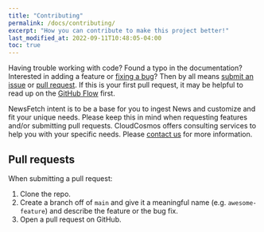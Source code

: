 ```yaml
---
title: "Contributing"
permalink: /docs/contributing/
excerpt: "How you can contribute to make this project better!"
last_modified_at: 2022-09-11T10:48:05-04:00
toc: true
---
```


Having trouble working with code? Found a typo in the documentation? Interested in adding a feature or 
[fixing a bug](https://github.com/NewsFetch/NewsFetch/issues)? Then by all means 
[submit an issue](https://github.com/NewsFetch/NewsFetch/issues/new) or 
[pull request](https://help.github.com/articles/using-pull-requests/). If this is your first pull request, 
it may be helpful to read up on the [GitHub Flow](https://guides.github.com/introduction/flow/) first.

NewsFetch intent is to be a base for you to ingest News and customize and fit your unique needs. 
Please keep this in mind when requesting features and/or submitting pull requests. 
CloudCosmos offers consulting services to help you with your specific needs. 
Please [contact us](https://cloudcosmos.tech/#contact-us) for more information.

## Pull requests

When submitting a pull request:

1. Clone the repo.
2. Create a branch off of `main` and give it a meaningful name (e.g. `awesome-feature`) and describe the feature or the bug fix.
3. Open a pull request on GitHub.

